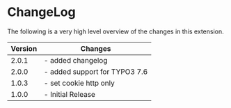 ChangeLog
=========

The following is a very high level overview of the changes in this extension.

|Version|Changes|
|-------|-------|
|2.0.1|- added changelog|
|2.0.0|- added support for TYPO3 7.6|
|1.0.3|- set cookie http only|
|1.0.0|- Initial Release|


